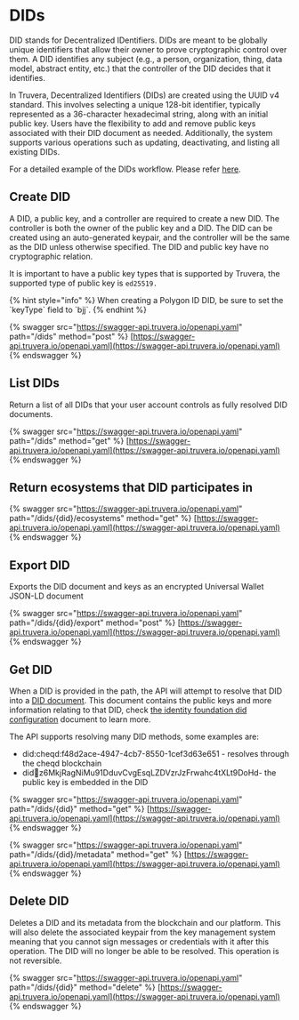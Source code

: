 # DIDs

DID stands for Decentralized IDentifiers. DIDs are meant to be globally unique identifiers that allow their owner to prove cryptographic control over them. A DID identifies any subject (e.g., a person, organization, thing, data model, abstract entity, etc.) that the controller of the DID decides that it identifies.

In Truvera, Decentralized Identifiers (DIDs) are created using the UUID v4 standard. This involves selecting a unique 128-bit identifier, typically represented as a 36-character hexadecimal string, along with an initial public key. Users have the flexibility to add and remove public keys associated with their DID document as needed. Additionally, the system supports various operations such as updating, deactivating, and listing all existing DIDs.

For a detailed example of the DIDs workflow. Please refer [here](https://github.com/docknetwork/dock-api-js/blob/main/workflows/didFlow.js).

## Create DID

A DID, a public key, and a controller are required to create a new DID. The controller is both the owner of the public key and a DID. The DID can be created using an auto-generated keypair, and the controller will be the same as the DID unless otherwise specified. The DID and public key have no cryptographic relation.

It is important to have a public key types that is supported by Truvera, the supported type of public key is `ed25519.`

{% hint style="info" %}
When creating a Polygon ID DID, be sure to set the \`keyType\` field to \`bjj\`.
{% endhint %}

{% swagger src="https://swagger-api.truvera.io/openapi.yaml" path="/dids" method="post" %}
[https://swagger-api.truvera.io/openapi.yaml](https://swagger-api.truvera.io/openapi.yaml)
{% endswagger %}

## List DIDs

Return a list of all DIDs that your user account controls as fully resolved DID documents.

{% swagger src="https://swagger-api.truvera.io/openapi.yaml" path="/dids" method="get" %}
[https://swagger-api.truvera.io/openapi.yaml](https://swagger-api.truvera.io/openapi.yaml)
{% endswagger %}





## Return ecosystems that DID participates in <a href="#list-dids-parameters" id="list-dids-parameters"></a>

{% swagger src="https://swagger-api.truvera.io/openapi.yaml" path="/dids/{did}/ecosystems" method="get" %}
[https://swagger-api.truvera.io/openapi.yaml](https://swagger-api.truvera.io/openapi.yaml)
{% endswagger %}



## Export DID

Exports the DID document and keys as an encrypted Universal Wallet JSON-LD document

{% swagger src="https://swagger-api.truvera.io/openapi.yaml" path="/dids/{did}/export" method="post" %}
[https://swagger-api.truvera.io/openapi.yaml](https://swagger-api.truvera.io/openapi.yaml)
{% endswagger %}



## Get DID

When a DID is provided in the path, the API will attempt to resolve that DID into a [DID document](https://www.w3.org/TR/did-core/#dfn-did-documents). This document contains the public keys and more information relating to that DID, check [the identity foundation did configuration](https://identity.foundation/.well-known/resources/did-configuration/) document to learn more.

The API supports resolving many DID methods, some examples are:

* did:cheqd:f48d2ace-4947-4cb7-8550-1cef3d63e651 - resolves through the cheqd blockchain
* did:key:z6MkjRagNiMu91DduvCvgEsqLZDVzrJzFrwahc4tXLt9DoHd- the public key is embedded in the DID

{% swagger src="https://swagger-api.truvera.io/openapi.yaml" path="/dids/{did}" method="get" %}
[https://swagger-api.truvera.io/openapi.yaml](https://swagger-api.truvera.io/openapi.yaml)
{% endswagger %}

{% swagger src="https://swagger-api.truvera.io/openapi.yaml" path="/dids/{did}/metadata" method="get" %}
[https://swagger-api.truvera.io/openapi.yaml](https://swagger-api.truvera.io/openapi.yaml)
{% endswagger %}

## Delete DID <a href="#list-dids-parameters" id="list-dids-parameters"></a>

Deletes a DID and its metadata from the blockchain and our platform. This will also delete the associated keypair from the key management system meaning that you cannot sign messages or credentials with it after this operation. The DID will no longer be able to be resolved. This operation is not reversible.

{% swagger src="https://swagger-api.truvera.io/openapi.yaml" path="/dids/{did}" method="delete" %}
[https://swagger-api.truvera.io/openapi.yaml](https://swagger-api.truvera.io/openapi.yaml)
{% endswagger %}



